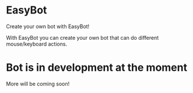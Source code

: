 # EasyBot
Create your own bot with EasyBot!

With EasyBot you can create your own bot that can do different mouse/keyboard actions.

# Bot is in development at the moment
More will be coming soon!
